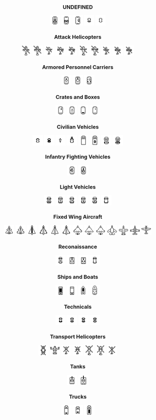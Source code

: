 <div style="text-align: center;">
<h3>UNDEFINED</h3>
<div class="row">
    <img src="../assets/asset_icons/mini_aav_light.png" alt="aav_light">
    <img src="../assets/asset_icons/mini_aav_medium.png" alt="aav_medium">
    <img src="../assets/asset_icons/mini_atm_medium.png" alt="atm_medium">
    <img src="../assets/asset_icons/mini_zastava_logi.png" alt="zastava_logi">
    <img src="../assets/asset_icons/mini_zastava_supp.png" alt="zastava_supp">
</div>

<h3>Attack Helicopters</h3>
<div class="row">
    <img src="../assets/asset_icons/mini_ahe_heavy_hind.png" alt="ahe_heavy_hind">
    <img src="../assets/asset_icons/mini_ahe_heavy_hind_alt.png" alt="ahe_heavy_hind_alt">
    <img src="../assets/asset_icons/mini_ahe_light_50.png" alt="ahe_light_50">
    <img src="../assets/asset_icons/mini_ahe_light_hd.png" alt="ahe_light_hd">
    <img src="../assets/asset_icons/mini_ahe_light_hf.png" alt="ahe_light_hf">
    <img src="../assets/asset_icons/mini_ahe_medium_50.png" alt="ahe_medium_50">
    <img src="../assets/asset_icons/mini_ahe_medium_hd.png" alt="ahe_medium_hd">
    <img src="../assets/asset_icons/mini_ahe_scout_50.png" alt="ahe_scout_50">
    <img src="../assets/asset_icons/mini_ahe_scout_hd.png" alt="ahe_scout_hd">
    <img src="../assets/asset_icons/mini_ahe_scout_hf.png" alt="ahe_scout_hf">
</div>

<h3>Armored Personnel Carriers</h3>
<div class="row">
    <img src="../assets/asset_icons/mini_apc_light.png" alt="apc_light">
    <img src="../assets/asset_icons/mini_apc_medium.png" alt="apc_medium">
    <img src="../assets/asset_icons/mini_apc_medium_aavp7.png" alt="apc_medium_aavp7">
</div>

<h3>Crates and Boxes</h3>
<div class="row">
    <img src="../assets/asset_icons/mini_box_heavy_mk19.png" alt="box_heavy_mk19">
    <img src="../assets/asset_icons/mini_box_light.png" alt="box_light">
    <img src="../assets/asset_icons/mini_box_logi.png" alt="box_logi">
    <img src="../assets/asset_icons/mini_box_medium.png" alt="box_medium">
</div>

<h3>Civilian Vehicles</h3>
<div class="row">
    <img src="../assets/asset_icons/mini_civ_car.png" alt="civ_car">
    <img src="../assets/asset_icons/mini_civ_car_bomb.png" alt="civ_car_bomb">
    <img src="../assets/asset_icons/mini_civ_dirtbike.png" alt="civ_dirtbike">
    <img src="../assets/asset_icons/mini_civ_forklift.png" alt="civ_forklift">
    <img src="../assets/asset_icons/mini_civ_truck.png" alt="civ_truck">
    <img src="../assets/asset_icons/mini_civ_truck_bomb.png" alt="civ_truck_bomb">
    <img src="../assets/asset_icons/mini_civ_truck_semi.png" alt="civ_truck_semi">
    <img src="../assets/asset_icons/mini_civ_truck_semi_bomb.png" alt="civ_truck_semi_bomb">
</div>

<h3>Infantry Fighting Vehicles</h3>
<div class="row">
    <img src="../assets/asset_icons/mini_ifv_light.png" alt="ifv_light">
    <img src="../assets/asset_icons/mini_ifv_medium.png" alt="ifv_medium">
</div>

<h3>Light Vehicles</h3>
<div class="row">
    <img src="../assets/asset_icons/mini_jep_atgm.png" alt="jep_atgm">
    <img src="../assets/asset_icons/mini_jep_mg.png" alt="jep_mg">
    <img src="../assets/asset_icons/mini_jep_mk19.png" alt="jep_mk19">
    <img src="../assets/asset_icons/mini_jep_rws_mg.png" alt="jep_rws_mg">
    <img src="../assets/asset_icons/mini_jep_rws_mk19.png" alt="jep_rws_mk19">
    <img src="../assets/asset_icons/mini_jep_supp.png" alt="jep_supp">
</div>

<h3>Fixed Wing Aircraft</h3>
<div class="row">
    <img src="../assets/asset_icons/mini_jet_1_attack.png" alt="jet_1_attack">
    <img src="../assets/asset_icons/mini_jet_1_strikefighter.png" alt="jet_1_strikefighter">
    <img src="../assets/asset_icons/mini_jet_2_antiship.png" alt="jet_2_antiship">
    <img src="../assets/asset_icons/mini_jet_2_asf.png" alt="jet_2_asf">
    <img src="../assets/asset_icons/mini_jet_2_attack.png" alt="jet_2_attack">
    <img src="../assets/asset_icons/mini_jet_2_strikefighter.png" alt="jet_2_strikefighter">
    <img src="../assets/asset_icons/mini_jet_4_asf.png" alt="jet_4_asf">
    <img src="../assets/asset_icons/mini_jet_4_attack.png" alt="jet_4_attack">
    <img src="../assets/asset_icons/mini_jet_4_strikefighter.png" alt="jet_4_strikefighter">
    <img src="../assets/asset_icons/mini_jet_6_attack.png" alt="jet_6_attack">
    <img src="../assets/asset_icons/mini_jet_7_attack.png" alt="jet_7_attack">
    <img src="../assets/asset_icons/mini_jet_8_attack.png" alt="jet_8_attack">
    <img src="../assets/asset_icons/mini_jet_9_attack.png" alt="jet_9_attack">
</div>

<h3>Reconaissance</h3>
<div class="row">
    <img src="../assets/asset_icons/mini_rec_light.png" alt="rec_light">
    <img src="../assets/asset_icons/mini_rec_medium.png" alt="rec_medium">
    <img src="../assets/asset_icons/mini_rec_medium_scorpion.png" alt="rec_medium_scorpion">
    <img src="../assets/asset_icons/mini_rec_supp.png" alt="rec_supp">
</div>

<h3>Ships and Boats</h3>
<div class="row">
    <img src="../assets/asset_icons/mini_shp_lcvp.png" alt="shp_lcvp">
    <img src="../assets/asset_icons/mini_shp_lcvp_logi.png" alt="shp_lcvp_logi">
    <img src="../assets/asset_icons/mini_shp_light.png" alt="shp_light">
    <img src="../assets/asset_icons/mini_shp_medium.png" alt="shp_medium">
</div>

<h3>Technicals</h3>
<div class="row">
    <img src="../assets/asset_icons/mini_tec_ammo.png" alt="tec_ammo">
    <img src="../assets/asset_icons/mini_tec_logi.png" alt="tec_logi">
    <img src="../assets/asset_icons/mini_tec_rocket.png" alt="tec_rocket">
    <img src="../assets/asset_icons/mini_tec_spg.png" alt="tec_spg">
</div>

<h3>Transport Helicopters</h3>
<div class="row">
    <img src="../assets/asset_icons/mini_the_heavy_chinook.png" alt="the_heavy_chinook">
    <img src="../assets/asset_icons/mini_the_heavy_osprey.png" alt="the_heavy_osprey">
    <img src="../assets/asset_icons/mini_the_light.png" alt="the_light">
    <img src="../assets/asset_icons/mini_the_light_escort.png" alt="the_light_escort">
    <img src="../assets/asset_icons/mini_the_medium.png" alt="the_medium">
    <img src="../assets/asset_icons/mini_the_medium_escort.png" alt="the_medium_escort">
    <img src="../assets/asset_icons/mini_the_scout.png" alt="the_scout">
</div>

<h3>Tanks</h3>
<div class="row">
    <img src="../assets/asset_icons/mini_tnk_light.png" alt="tnk_light">
    <img src="../assets/asset_icons/mini_tnk_medium.png" alt="tnk_medium">
</div>

<h3>Trucks</h3>
<div class="row">
    <img src="../assets/asset_icons/mini_trk_logi.png" alt="trk_logi">
    <img src="../assets/asset_icons/mini_trk_logi_small.png" alt="trk_logi_small">
    <img src="../assets/asset_icons/mini_trk_supp.png" alt="trk_supp">
</div>